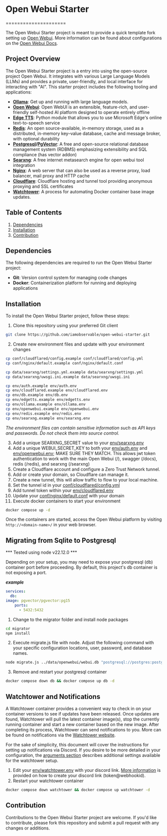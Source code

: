 # Open Webui Starter
=====================

The Open Webui Starter project is meant to provide a quick template fork 
setting up [Open Webui](https://openwebui.com/). More information can be found 
about configurations on the [Open Webui Docs](https://docs.openwebui.com/).


## Project Overview

The Open Webui Starter project is a entry into using the open-source project 
Open Webui. It integrates with various Large Language Models (LLMs) and provides 
a private, user-friendly, and local interface for interacting with "AI". This 
starter project includes the following tooling and applications:

- **[Ollama](https://ollama.com/)**: Get up and running with large language models.
- **[Open Webui](https://openwebui.com/)**: Open WebUI is an extensible, feature-rich, and user-friendly self-hosted AI platform designed to operate entirely offline
- **[Edge TTS](https://github.com/rany2/edge-tts)**: Python module that allows you to use Microsoft Edge's online text-to-speech service
- **[Redis](https://redis.io/)**: An open source-available, in-memory storage, used as a distributed, in-memory key–value database, cache and message broker, with optional durability
- **[Postgresql](https://www.postgresql.org/)/[PgVector](https://github.com/pgvector/pgvector)**: A free and open-source relational database management system (RDBMS) emphasizing extensibility and SQL compliance (has vector addon)
- **[Searxng](https://docs.searxng.org/)**: A free internet metasearch engine for open webui tool integration
- **[Nginx](https://nginx.org/)**: A web server that can also be used as a reverse proxy, load balancer, mail proxy and HTTP cache
- **[Cloudflare](https://www.cloudflare.com/)**: Cloudflare hosting and tunnel tool providing anonymous proxying and SSL certificates
- **[Watchtower](https://github.com/containrrr/watchtower)**: A process for automating Docker container base image updates.


## Table of Contents
1. [Dependencies](#dependencies)
2. [Installation](#installation)
3. [Contribution](#contribution)


## Dependencies

The following dependencies are required to run the Open Webui Starter project:

- **Git**: Version control system for managing code changes
- **Docker**: Containerization platform for running and deploying applications


## Installation

To install the Open Webui Starter project, follow these steps:

1. Clone this repository using your preferred Git client

```sh
git clone https://github.com/iamobservable/open-webui-starter.git
```

2. Create new environment files and update with your environment changes

```sh
cp conf/cloudflared/config.example conf/cloudflared/config.yml
cp conf/nginx/default.example conf/nginx/default.conf

cp data/searxng/settings.yml.example data/searxng/settings.yml
cp data/searxng/uwsgi.ini.example data/searxng/uwsgi.ini

cp env/auth.example env/auth.env
cp env/cloudflared.example env/cloudflared.env
cp env/db.example env/db.env
cp env/edgetts.example env/edgetts.env
cp env/ollama.example env/ollama.env
cp env/openwebui.example env/openwebui.env
cp env/redis.example env/redis.env
cp env/searxng.example env/searxng.env
```

*The environment files can contain sensitive information such as API keys 
and passwords. Do not check them into source control.*

3. Add a unique SEARXNG_SECRET value to your [env/searxng.env](http://github.com/iamobservable/open-webui-starter/blob/main/env/searxng.example#L3)
4. Add a unique WEBUI_SECRET_KEY to both your [env/auth.env](http://github.com/iamobservable/open-webui-starter/blob/main/env/auth.example#L2) and 
[env/openwebui.env](http://github.com/iamobservable/open-webui-starter/blob/main/env/openwebui.example#L10); MAKE SURE THEY MATCH. This allows jwt token authentication to work with the main Open Webui (/), swagger (/docs), redis (/redis), and searxng (/searxng)
5. Create a Cloudflare account and configure a Zero Trust Network tunnel.
6. Add or create your domain, so Cloudflare can manage it.
7. Create a new tunnel, this will allow traffic to flow to your local machine.
8. Set the tunnel id in your [conf/cloudflared/config.yml](https://github.com/iamobservable/open-webui-starter/blob/main/conf/cloudflare/config.example#L1)
9. Add tunnel token within your [env/cloudflared.env](http://github.com/iamobservable/open-webui-starter/blob/main/env/cloudflared.example#L1)
10. Update your [conf/nginx/default.conf](https://github.com/iamobservable/open-webui-starter/blob/main/conf/nginx/default.example#L34) with your domain
11. Execute docker containers to start your environment

```sh
docker compose up -d
```

Once the containers are started, access the Open Webui platform by visiting 
`http://<domain-name>/` in your web browser.



## Migrating from Sqlite to Postgresql

*** Tested using node v22.12.0 ***

Depending on your setup, you may need to expose your postgresql (db) container 
port before proceeding. By default, this project's db container is not exposing 
a port. 

***example***

```yaml
services:
  db:
image: pgvector/pgvector:pg15
    ports:
      - 5432:5432
```

1. Change to the migrator folder and install node packages

```bash
cd migrator
npm install
```

2. Execute migrate.js file with node. Adjust the following command with your 
specific configuration locations, user, password, and database names.

```bash
node migrate.js ../data/openwebui/webui.db "postgresql://postgres:postgres@localhost/openwebui"
```

3. Remove and restart your postgresql container
```bash
docker compose down db && docker compose up db -d
```

## Watchtower and Notifications

A Watchtower container provides a convenient way to check in on your container 
versions to see if updates have been released. Once updates are found, Watchtower 
will pull the latest container image(s), stop the currently running container and 
start a new container based on the new image. After completing its process, 
Watchtower can send notifications to you. More can be found on notifications via 
the [Watchtower website](https://containrrr.dev/watchtower/notifications/).

For the sake of simplicity, this document will cover the instructions for setting 
up notifications via Discord. If you desire to be more detailed in your configuration, 
the [arguments section](https://containrrr.dev/watchtower/arguments/) describes 
additional settings available for the watchtower setup.

1. Edit your [env/watchtower.env](https://github.com/iamobservable/open-webui-starter/blob/main/env/watchtower.example#L2) with your discord link. [More information](https://containrrr.dev/shoutrrr/v0.8/services/discord/) is provided on how to create your discord link (token@webhookid).
2. Restart your watchtower container

```bash
docker compose down watchtower && docker compose up watchtower -d
```


## Contribution

Contributions to the Open Webui Starter project are welcome. If you'd like to 
contribute, please fork this repository and submit a pull request with any 
changes or additions.

